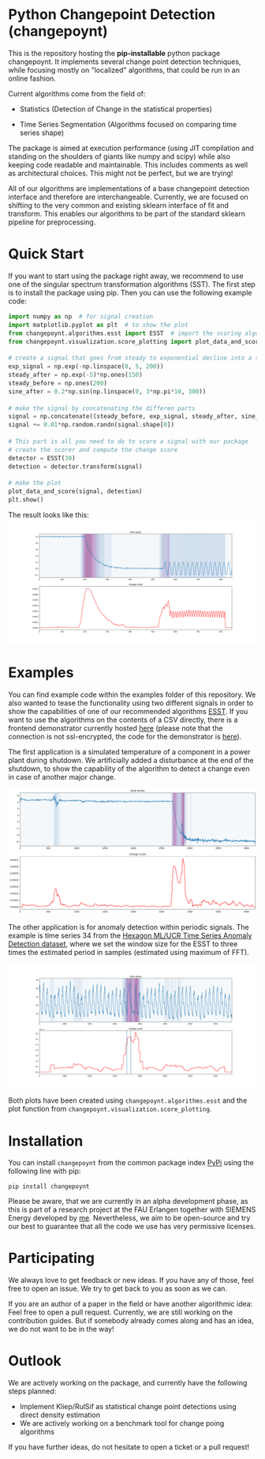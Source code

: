 # Python Changepoint Detection (changepoynt)

 

This is the repository hosting the **pip-installable** python package changepoynt. It implements several 
change point detection techniques, while focusing mostly on "localized" algorithms, that could be run in an online 
fashion.

 

Current algorithms come from the field of:

* Statistics (Detection of Change in the statistical properties)

* Time Series Segmentation (Algorithms focused on comparing time series shape)

 

The package is aimed at execution performance (using JIT compilation and standing on the shoulders of giants like numpy 
and scipy) while also keeping code readable and maintainable. This includes comments as well as architectural choices. 
This might not be perfect, but we are trying!

 

All of our algorithms are implementations of a base changepoint detection interface and therefore are interchangeable. 
Currently, we are focused on shifting to the very common and existing sklearn interface of fit and transform. This 
enables our algorithms to be part of the standard sklearn pipeline for preprocessing.

# Quick Start
If you want to start using the package right away, we recommend to use one of the singular spectrum transformation
algorithms (SST). The first step is to install the package using pip. Then you can use the following example code:

```python
import numpy as np  # for signal creation
import matplotlib.pyplot as plt  # to show the plot
from changepoynt.algorithms.esst import ESST  # import the scoring algorithm
from changepoynt.visualization.score_plotting import plot_data_and_score  # import a visualization function

# create a signal that goes from steady to exponential decline into a sine curve
exp_signal = np.exp(-np.linspace(0, 5, 200))
steady_after = np.exp(-5)*np.ones(150)
steady_before = np.ones(200)
sine_after = 0.2*np.sin(np.linspace(0, 3*np.pi*10, 300))

# make the signal by concatenating the differen parts
signal = np.concatenate((steady_before, exp_signal, steady_after, sine_after))
signal += 0.01*np.random.randn(signal.shape[0])

# This part is all you need to do to score a signal with our package 
# create the scorer and compute the change score
detector = ESST(30)
detection = detector.transform(signal)

# make the plot                                                       
plot_data_and_score(signal, detection)
plt.show()

```

The result looks like this:
![image](./images/minimal_example_result.png)

# Examples

You can find example code within the examples folder of this repository. We also wanted to tease the
functionality using two different signals in order to show the capabilities of one of our recommended algorithms
[ESST](./changepoynt/algorithms/esst.py). If you want to use the algorithms on the contents of a CSV
directly, there is a frontend demonstrator currently hosted [here](http://static.17.221.107.91.clients.your-server.de/) 
(please note that the connection is not ssl-encrypted, the code for the demonstrator is 
[here](https://github.com/Lucew/changepoynt/tree/master/frontend)).

The first application is a simulated temperature of a component in a power plant during shutdown.
We artificially added a disturbance at the end of the shutdown, to show the capability of the algorithm to
detect a change even in case of another major change.

![image](./images/simulated_temperature_behavior.png)

The other application is for anomaly detection within periodic signals. The example is time series
34 from the
[Hexagon ML/UCR Time Series Anomaly Detection dataset](https://www.cs.ucr.edu/~eamonn/time_series_data_2018/), where we
set the window size for the ESST to three times the estimated period in samples (estimated using maximum of FFT).

![image](./images/034_UCR_Anomaly_DISTORTEDInternalBleeding6_1500_3474_3629.png)
 
Both plots have been created using `changepoynt.algorithms.esst` and the plot function from 
`changepoynt.visualization.score_plotting`.

# Installation

You can install `changepoynt` from the common package index [PyPi](https://pypi.org/project/changepoynt/) using the 
following line with pip:

 

    pip install changepoynt

 

Please be aware, that we are currently in an alpha development phase, as this is part of a research project at the FAU 
Erlangen together with SIEMENS Energy developed by [me](https://www.cs6.tf.fau.eu/person/lucas-weber/). Nevertheless, 
we aim to be open-source and try our best to guarantee that all the code we use has very permissive licenses.

# Participating

We always love to get feedback or new ideas. If you have any of those, feel free to open an issue. We try to get back to
you as soon as we can.

 

If you are an author of a paper in the field or have another algorithmic idea: Feel free to open a pull request. 
Currently, we are still working on the contribution guides. But if somebody already comes along and has an idea, we do 
not want to be in the way!

# Outlook

We are actively working on the package, and currently have the following steps planned:

- Implement Kliep/RulSif as statistical change point detections using direct density estimation
- We are actively working on a benchmark tool for change poing algorithms

If you have further ideas, do not hesitate to open a ticket or a pull request!